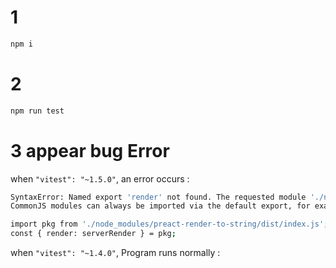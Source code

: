 # 1

```bash
npm i
```

# 2

```bash
npm run test
```

# 3 appear bug Error

when `"vitest": "~1.5.0"`, an error occurs :

```bash
SyntaxError: Named export 'render' not found. The requested module './node_modules/preact-render-to-string/dist/index.js' is a CommonJS module, which may not support all module.exports as named exports.
CommonJS modules can always be imported via the default export, for example using:

import pkg from './node_modules/preact-render-to-string/dist/index.js';
const { render: serverRender } = pkg;
```

when `"vitest": "~1.4.0"`, Program runs normally :
